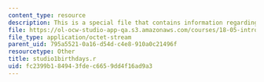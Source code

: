 ```yaml
---
content_type: resource
description: This is a special file that contains information regarding studio 1 birthdays.
file: https://ol-ocw-studio-app-qa.s3.amazonaws.com/courses/18-05-introduction-to-probability-and-statistics-spring-2014/fc2399b184943fdec6659dd4f16ad9a3_studio1birthdays.r
file_type: application/octet-stream
parent_uid: 795a5521-0a16-d54d-c4e8-910a0c21496f
resourcetype: Other
title: studio1birthdays.r
uid: fc2399b1-8494-3fde-c665-9dd4f16ad9a3
---
```

